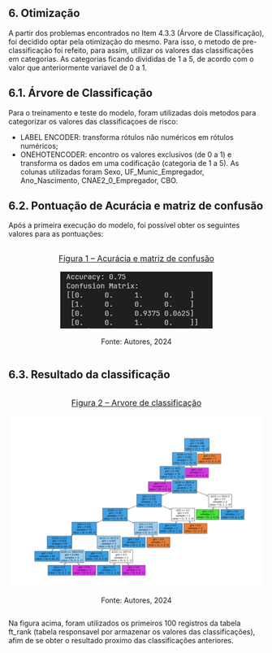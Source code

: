 ## 6. Otimização

A partir dos problemas encontrados no Item 4.3.3 (Árvore de Classificação), foi decidido optar pela otimização do mesmo.
Para isso, o metodo de pre-classificação foi refeito, para assim, utilizar os valores das classificações em categorias.
As categorias ficando divididas de 1 a 5, de acordo com o valor que anteriormente variavel de 0 a 1.

## 6.1. Árvore de Classificação
Para o treinamento e teste do modelo, foram utilizadas dois metodos para categorizar os valores das classificaçoes de risco:
  - LABEL ENCODER: transforma rótulos não numéricos em rótulos numéricos;
  - ONEHOTENCODER: encontro os valores exclusivos (de 0 a 1) e transforma os dados em uma codificação (categoria de 1 a 5).
As colunas utilizadas foram Sexo, UF_Munic_Empregador, Ano_Nascimento, CNAE2_0_Empregador, CBO.

## 6.2. Pontuação de Acurácia e matriz de confusão
Após a primeira execução do modelo, foi possível obter os seguintes valores para as pontuações:

<div style="display: flex; flex-direction: column; align-items: center; justify-content: center; text-align: center;">
  <p style="font-size: 16px; text-decoration: underline;">Figura 1 – Acurácia e matriz de confusão</p>
  <div>
    <img src="imagens/etapa_6_pontos.png" alt="Pontuação da acurária e matriz de confusão obtidas">
  </div>
  <p>Fonte: Autores, 2024</p>
</div>

## 6.3. Resultado da classificação
<div style="display: flex; flex-direction: column; align-items: center; justify-content: center; text-align: center;">
  <p style="font-size: 16px; text-decoration: underline;">Figura 2 – Arvore de classificação</p>
  <div>
    <img src="imagens/etapa_6_grafico.png" alt="Arvore de classificação gerada">
  </div>
  <p>Fonte: Autores, 2024</p>
</div>

Na figura acima, foram utilizados os primeiros 100 registros da tabela ft_rank (tabela responsavel por armazenar os valores das classificações),
afim de se obter o resultado proximo das classificações anteriores.
